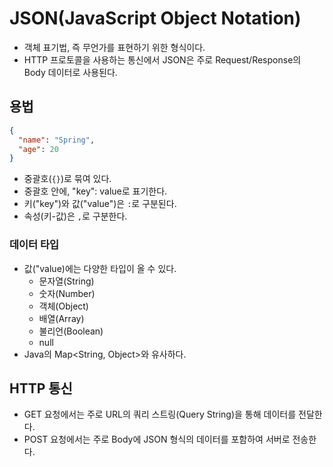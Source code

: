 # JSON(JavaScript Object Notation)

- 객체 표기법, 즉 무언가를 표현하기 위한 형식이다.
- HTTP 프로토콜을 사용하는 통신에서 JSON은 주로 Request/Response의 Body 데이터로 사용된다.

## 용법

```json
{
  "name": "Spring",
  "age": 20
}
```

- 중괄호(`{}`)로 묶여 있다.
- 중괄호 안에, "key": value로 표기한다.
- 키("key")와 값("value")은 `:`로 구분된다.
- 속성(키-값)은 `,`로 구분한다.

### 데이터 타입

- 값("value)에는 다양한 타입이 올 수 있다.
    - 문자열(String)
    - 숫자(Number)
    - 객체(Object)
    - 배열(Array)
    - 불리언(Boolean)
    - null
- Java의 Map<String, Object>와 유사하다.

## HTTP 통신

- GET 요청에서는 주로 URL의 쿼리 스트링(Query String)을 통해 데이터를 전달한다.
- POST 요청에서는 주로 Body에 JSON 형식의 데이터를 포함하여 서버로 전송한다.
